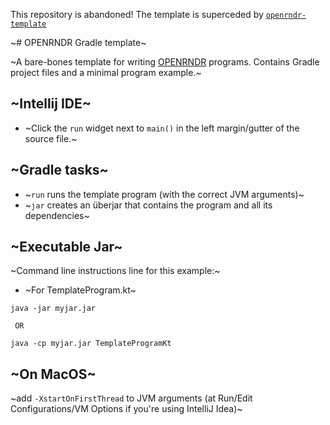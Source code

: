 This repository is abandoned! The template is superceded by [`openrndr-template`](https://github.com/openrndr/openrndr-template)

~# OPENRNDR Gradle template~

~A bare-bones template for writing [OPENRNDR](http://openrndr.org) programs. Contains Gradle project files and a minimal program example.~

## ~Intellij IDE~

* ~Click the `run` widget next to `main()` in the left margin/gutter of the source file.~

## ~Gradle tasks~

 * ~`run` runs the template program (with the correct JVM arguments)~
 * ~`jar` creates an überjar that contains the program and all its dependencies~

## ~Executable Jar~

~Command line instructions line for this example:~

* ~For TemplateProgram.kt~
```
java -jar myjar.jar
 
 OR
 
java -cp myjar.jar TemplateProgramKt
```

## ~On MacOS~
~add `-XstartOnFirstThread` to JVM arguments (at Run/Edit Configurations/VM Options if you're using IntelliJ Idea)~

